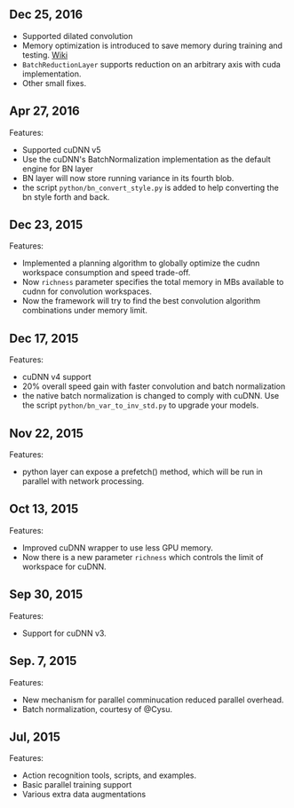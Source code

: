 ## Dec 25, 2016

  - Supported dilated convolution
  - Memory optimization is introduced to save memory during training and testing. [Wiki](https://github.com/yjxiong/caffe/wiki/Memory-Optimization)
  - `BatchReductionLayer` supports reduction on an arbitrary axis with cuda implementation.
  - Other small fixes.

## Apr 27, 2016

Features:

  - Supported cuDNN v5
  - Use the cuDNN's BatchNormalization implementation as the default engine for BN layer
  - BN layer will now store running variance in its fourth blob.
  - the script `python/bn_convert_style.py` is added to help converting the bn style forth and back.

## Dec 23, 2015

Features:

  - Implemented a planning algorithm to globally optimize the cudnn workspace consumption and speed trade-off.
  - Now `richness` parameter specifies the total memory in MBs available to cudnn for convolution workspaces.
  - Now the framework will try to find the best convolution algorithm combinations under memory limit.
  
## Dec 17, 2015

Features:

  - cuDNN v4 support
  - 20% overall speed gain with faster convolution and batch normalization
  - the native batch normalization is changed to comply with cuDNN. Use the script `python/bn_var_to_inv_std.py` to upgrade your models.
  
## Nov 22, 2015

Features:
  - python layer can expose a prefetch() method, which will be run in parallel with network processing.
  
## Oct 13, 2015

Features:
  - Improved cuDNN wrapper to use less GPU memory. 
  - Now there is a new parameter `richness` which controls the limit of workspace for cuDNN.
  
## Sep 30, 2015

Features:
  - Support for cuDNN v3.
  
## Sep. 7, 2015

Features:
  - New mechanism for parallel comminucation reduced parallel overhead.
  - Batch normalization, courtesy of @Cysu.
  
## Jul, 2015

Features:
  - Action recognition tools, scripts, and examples.
  - Basic parallel training support
  - Various extra data augmentations
